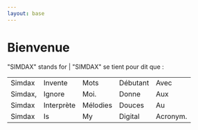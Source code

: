 ```yaml
---
layout: base
---
```


Bienvenue
==

"SIMDAX" stands for | "SIMDAX" se tient pour dit que :

||||||
|-|-|-|-|-|
Simdax | Invente | Mots | Débutant | Avec | X
Simdax, | Ignore | Moi. | Donne | Aux | Xénophiles
Simdax | Interprète | Mélodies | Douces | Au | Xylophone
Simdax | Is | My | Digital | Acronym. | Xxx


